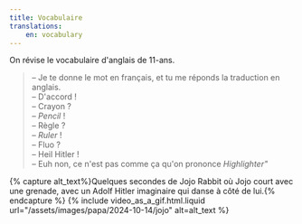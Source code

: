 ```yaml
---
title: Vocabulaire
translations:
    en: vocabulary
---
```


On révise le vocabulaire d'anglais de 11-ans.

> – Je te donne le mot en français, et tu me réponds la traduction en anglais.  
> – D'accord !  
> – Crayon ?  
> – <i lang="en">Pencil</i> !  
> – Règle ?  
> – <i lang="en">Ruler</i> !  
> – Fluo ?  
> – <span lang="de">Heil Hitler</span> !  
> – Euh non, ce n'est pas comme ça qu'on prononce <i lang="en">Highlighter"</i>

{% capture alt_text%}Quelques secondes de Jojo Rabbit où Jojo court avec une grenade, avec un Adolf Hitler imaginaire qui danse à côté de lui.{% endcapture %} {% include video_as_a_gif.html.liquid
url="/assets/images/papa/2024-10-14/jojo"
alt=alt_text
%}
